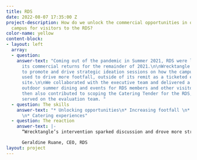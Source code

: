 ```yaml
---
title: RDS
date: 2022-08-07 17:35:00 Z
project-description: How do we unlock the commercial opportunities in our Ballsbridge
  campus for visitors to the RDS?
color-name: yellow
content-block:
- layout: left
  array:
  - question: 
    answer-text: "Coming out of the pandemic in Summer 2021, RDS were looking to maximise
      its commercial returns for the remainder of 2021.\n\nWrecktangle came on board
      to promote and drive strategic ideation sessions on how the campus could be
      used to drive more footfall, outside of its remit as a ticketed event and conference
      site.\n\nWe collaborated with the executive team and delivered a strategy around
      outdoor summer dining and events for RDS members and other visitors. These ideas
      then also contributed to scoping the Catering Tender for the RDS, where we also
      served on the evaluation team. "
  - question: The skills
    answer-text: "* Unlocking opportunities\n* Increasing footfall \n* Strategic thinking
      \n* Catering experiences"
  - question: The reaction
    answer-text: |-
      ​“Wrecktangle’s intervention sparked discussion and drove more strategic thinking across our RDS team to use the Campus in different ways, to increase the footfall to the RDS, outside of those attending our rostered events, and to drive more revenue in quieter periods.”

      Geraldine Ruane, CEO, RDS
layout: project
---
```


